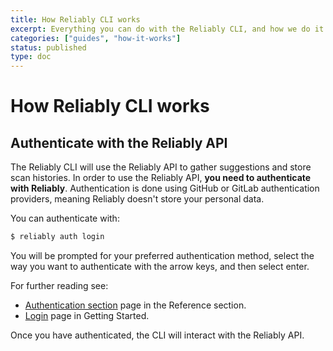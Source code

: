 ```yaml
---
title: How Reliably CLI works
excerpt: Everything you can do with the Reliably CLI, and how we do it.
categories: ["guides", "how-it-works"]
status: published
type: doc
---
```

# How Reliably CLI works

## Authenticate with the Reliably API

The Reliably CLI will use the Reliably API to gather suggestions and store scan
 histories. In order to use the Reliably API, **you need to authenticate with
 Reliably**. Authentication is done using GitHub or GitLab authentication
 providers, meaning Reliably doesn't store your personal data.

 You can authenticate with:

```bash
$ reliably auth login
```

You will be prompted for your preferred authentication method, select the way
 you want to authenticate with the arrow keys, and then select enter.

For further reading see:

* [Authentication section][reliably-auth] page in the Reference section.
* [Login][getting-started-login] page in Getting Started.

Once you have authenticated, the CLI will interact with the Reliably API.

[reliably-auth]: /docs/reference/cli/reliably-auth/
[getting-started-login]: getting-started/login/

